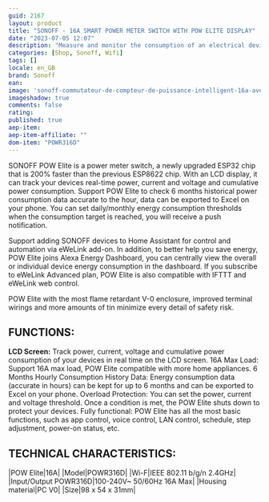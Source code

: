 ```yaml
---
guid: 2167
layout: product 
title: "SONOFF - 16A SMART POWER METER SWITCH WITH POW ELITE DISPLAY"
date: "2023-07-05 12:07"
description: "Measure and monitor the consumption of an electrical device in real time and activate or deactivate it remotely."
categories: [Shop, Sonoff, Wifi]
tags: []
locale: en_GB
brand: Sonoff
ean: 
image: 'sonoff-commutateur-de-compteur-de-puissance-intelligent-16a-avec-ecran-pow-elite.jpg'
imageshadow: true
comments: false
rating:  
published: true
aep-item: 
aep-item-affiliate: ""
dom-item: "POWR316D"
---
```


SONOFF POW Elite is a power meter switch, a newly upgraded ESP32 chip that is 200% faster than the previous ESP8622 chip. With an LCD display, it can track your devices real-time power, current and voltage and cumulative power consumption. Support POW Elite to check 6 months historical power consumption data accurate to the hour, data can be exported to Excel on your phone. You can set daily/monthly energy consumption thresholds when the consumption target is reached, you will receive a push notification.

Support adding SONOFF devices to Home Assistant for control and automation via eWeLink add-on. In addition, to better help you save energy, POW Elite joins Alexa Energy Dashboard, you can centrally view the overall or individual device energy consumption in the dashboard. If you subscribe to eWeLink Advanced plan, POW Elite is also compatible with IFTTT and eWeLink web control.

POW Elite with the most flame retardant V-0 enclosure, improved terminal wirings and more amounts of tin minimize every detail of safety risk.

## FUNCTIONS:

**LCD Screen:** Track power, current, voltage and cumulative power consumption of your devices in real time on the LCD screen.
16A Max Load: Support 16A max load, POW Elite compatible with more home appliances.
6 Months Hourly Consumption History Data: Energy consumption data (accurate in hours) can be kept for up to 6 months and can be exported to Excel on your phone.
Overload Protection: You can set the power, current and voltage threshold. Once a condition is met, the POW Elite shuts down to protect your devices.
Fully functional: POW Elite has all the most basic functions, such as app control, voice control, LAN control, schedule, step adjustment, power-on status, etc.

## TECHNICAL CHARACTERISTICS:

|POW Elite|16A|
|Model|POWR316D|
|Wi-F|IEEE 802.11 b/g/n 2.4GHz|
|Input/Output POWR316D|100-240V~ 50/60Hz 16A Max|
|Housing material|PC V0|
|Size|98 x 54 x 31mm|
